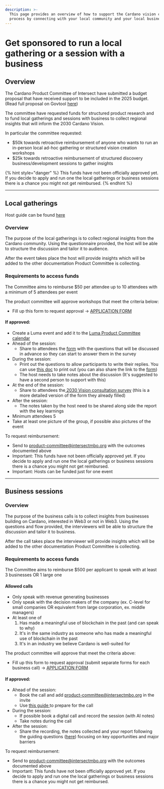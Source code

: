 ```yaml
---
description: >-
  This page provides an overview of how to support the Cardano vision creation
  process by connecting with your local community and your local businesses
---
```


# Get sponsored to run a local gathering or a session with a business

## Overview

The Cardano Product Committee of Intersect have submitted a budget proposal that have received support to be included in the 2025 budget. (Read full proposal on Govtool [here](https://gov.tools/budget_discussion/481))

The committee have requested funds for structured product research and to fund local gatherings and sessions with business to collect regional insights that will inform the 2030 Cardano Vision.&#x20;

In particular the committee requested:

* $50k towards retroactive reimbursement of anyone who wants to run an in-person local ad-hoc gathering or structured vision creation workshops
* $25k towards retroactive reimbursement of structured discovery business/development sessions to gather insights

{% hint style="danger" %}
This funds have not been officially approved yet. If you decide to apply and run one the local gatherings or business sessions there is a chance you might not get reimbursed.
{% endhint %}

***

## Local gatherings

Host guide can be found [here](https://docs.google.com/document/d/1naih0cS5GQaau-Xiqm0FbRyir9cvlxk889b2CBnRI5A/edit?usp=sharing)

### Overview

The purpose of the local gatherings is to collect regional insights from the Cardano community. Using the questionnaire provided, the host will be able to structure the discussion and tailor it to audience.

After the event takes place the host will provide insights which will be added to the other documentation Product Committee is collecting.

### Requirements to access funds

The Committee aims to reimburse $50 per attendee up to 10 attendees with a minimum of 5 attendees per event

The product committee will approve workshops that meet the criteria below:

* Fill up this form to request approval → [APPLICATION FORM](https://docs.google.com/forms/d/e/1FAIpQLScN3CS8nQnFCtBaZMNMUEKU4pG8wc9xi5jnYaek4SbtEmd-nQ/viewform?usp=sharing\&ouid=108223542668093509487)

#### If approved:

* Create a Luma event and add it to the [Luma Product Committee calendar](https://lu.ma/intersectProductCommittee)
* Ahead of the session:
  * Share to attendees the [form](https://forms.gle/zs7mmvCEMmXWtiuh8) with the questions that will be discussed in advance so they can start to answer them in the survey
* During the session:
  * Print out the questions to allow participants to write their replies. You can use [this doc](https://docs.google.com/document/d/1naih0cS5GQaau-Xiqm0FbRyir9cvlxk889b2CBnRI5A/edit?tab=t.2l1k9ytjelzj) to print out  (you can also share the link to the [form](https://forms.gle/zs7mmvCEMmXWtiuh8))
  * The host needs to take notes about the discussion (It's suggested to have a second person to support with this)
* At the end of the session:
  * Share to attendees the[ 2030 Vision consultation survey](https://forms.gle/8adDsqPA8eVRXBkZ9) (this is a more detailed version of the form they already filled)
* After the session:
  * The notes taken by the host need to be shared along side the report with the key learnings&#x20;
* Minimum attendees 5&#x20;
* Take at least one picture of the group, if possible also pictures of the event

To request reimbursement:

* Send to [product-committee@intersectmbo.org](mailto:product-committee@intersectmbo.org) with the outcomes documented above
* Important: This funds have not been officially approved yet. If you decide to apply and run one the local gatherings or business sessions there is a chance you might not get reimbursed.
* Important: Hosts can be funded just for one event

***

## Business sessions

### Overview

The purpose of the business calls is to collect insights from businesses building on Cardano, interested in Web3 or not in Web3. Using the questions and flow provided, the interviewers will be able to structure the discussion and tailor it to business.

After the call takes place the interviewer will provide insights which will be added to the other documentation Product Committee is collecting.

### Requirements to access funds

The Committee aims to reimburse $500 per applicant to speak with at least 3 businesses OR 1 large one

#### Allowed calls&#x20;

* Only speak with revenue generating businesses
* Only speak with the decision makers of the company (ex. C-level for small companies OR equivalent from large corporation, ex. middle managers)
* At least one of
  1. Has made a meaningful use of blockchain in the past (and can speak to why)
  2. It's in the same industry as someone who has made a meaningful use of blockchain in the past
  3. It's in an industry we believe Cardano is well-suited for

The product committee will approve that meet the criteria above:

* Fill up this form to request approval (submit separate forms for each business call)  → [APPLICATION FORM](https://docs.google.com/forms/d/e/1FAIpQLScQTAQ9r-fOk-5kww3VZn-BUD6Qx2gu5-bdUm2ASc6UiTA6EQ/viewform?usp=sharing\&ouid=108223542668093509487)

#### If approved:

* Ahead of the session:
  * Book the call and add [product-committee@intersectmbo.org](mailto:product-committee@intersectmbo.org)  in the invite
  * Use [this guide ](https://product.cardano.intersectmbo.org/docs/business-interviews)to prepare for the call
* During the session:
  * If possible book a digital call and record the session (with AI notes)
  * Take notes during the call
* After the session:
  * Share the recording, the notes collected and your report following the guiding questions ([here](https://product.cardano.intersectmbo.org/docs/business-interviews)) focusing on key opportunities and major barriers&#x20;

To request reimbursement:

* Send to [product-committee@intersectmbo.org](mailto:product-committee@intersectmbo.org) with the outcomes documented above
* Important: This funds have not been officially approved yet. If you decide to apply and run one the local gatherings or business sessions there is a chance you might not get reimbursed.

